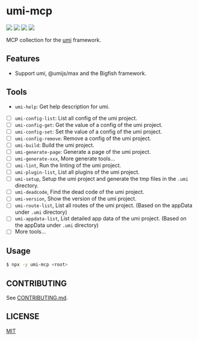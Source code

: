 # umi-mcp

[![](https://badgen.net/npm/v/umi-mcp)](https://www.npmjs.com/package/umi-mcp)
[![](https://badgen.net/npm/dm/umi-mcp)](https://www.npmjs.com/package/umi-mcp)
[![](https://github.com/umijs/tnf/actions/workflows/ci.yml/badge.svg)](https://github.com/umijs/tnf/actions/workflows/ci.yml)
[![](https://badgen.net/npm/license/umi-mcp)](https://www.npmjs.com/package/umi-mcp)

MCP collection for the [umi](https://github.com/umijs/umi) framework.

## Features

- Support umi, @umijs/max and the Bigfish framework.

## Tools

- `umi-help`: Get help description for umi.
- [ ] `umi-config-list`: List all config of the umi project.
- [ ] `umi-config-get`: Get the value of a config of the umi project.
- [ ] `umi-config-set`: Set the value of a config of the umi project.
- [ ] `umi-config-remove`: Remove a config of the umi project.
- [ ] `umi-build`: Build the umi project.
- [ ] `umi-generate-page`: Generate a page of the umi project.
- [ ] `umi-generate-xxx`, More generate tools...
- [ ] `umi-lint`, Run the linting of the umi project.
- [ ] `umi-plugin-list`, List all plugins of the umi project.
- [ ] `umi-setup`, Setup the umi project and generate the tmp files in the `.umi` directory.
- [ ] `umi-deadcode`, Find the dead code of the umi project.
- [ ] `umi-version`, Show the version of the umi project.
- [ ] `umi-route-list`, List all routes of the umi project. (Based on the appData under `.umi` directory)
- [ ] `umi-appdata-list`, List detailed app data of the umi project. (Based on the appData under `.umi` directory)
- [ ] More tools...

## Usage

```bash
$ npx -y umi-mcp <root>
```

## CONTRIBUTING

See [CONTRIBUTING.md](CONTRIBUTING.md).

## LICENSE

[MIT](LICENSE)
